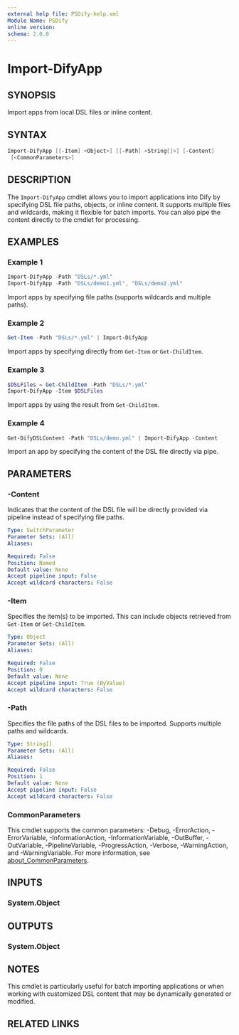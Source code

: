 ```yaml
---
external help file: PSDify-help.xml
Module Name: PSDify
online version:
schema: 2.0.0
---
```


# Import-DifyApp

## SYNOPSIS

Import apps from local DSL files or inline content.

## SYNTAX

```powershell
Import-DifyApp [[-Item] <Object>] [[-Path] <String[]>] [-Content]
 [<CommonParameters>]
```

## DESCRIPTION

The `Import-DifyApp` cmdlet allows you to import applications into Dify by specifying DSL file paths, objects, or inline content. It supports multiple files and wildcards, making it flexible for batch imports. You can also pipe the content directly to the cmdlet for processing.

## EXAMPLES

### Example 1

```powershell
Import-DifyApp -Path "DSLs/*.yml"
Import-DifyApp -Path "DSLs/demo1.yml", "DSLs/demo2.yml"
```

Import apps by specifying file paths (supports wildcards and multiple paths).

### Example 2

```powershell
Get-Item -Path "DSLs/*.yml" | Import-DifyApp
```

Import apps by specifying directly from `Get-Item` or `Get-ChildItem`.

### Example 3

```powershell
$DSLFiles = Get-ChildItem -Path "DSLs/*.yml"
Import-DifyApp -Item $DSLFiles
```

Import apps by using the result from `Get-ChildItem`.

### Example 4

```powershell
Get-DifyDSLContent -Path "DSLs/demo.yml" | Import-DifyApp -Content
```

Import an app by specifying the content of the DSL file directly via pipe.

## PARAMETERS

### -Content

Indicates that the content of the DSL file will be directly provided via pipeline instead of specifying file paths.

```yaml
Type: SwitchParameter
Parameter Sets: (All)
Aliases:

Required: False
Position: Named
Default value: None
Accept pipeline input: False
Accept wildcard characters: False
```

### -Item

Specifies the item(s) to be imported. This can include objects retrieved from `Get-Item` or `Get-ChildItem`.

```yaml
Type: Object
Parameter Sets: (All)
Aliases:

Required: False
Position: 0
Default value: None
Accept pipeline input: True (ByValue)
Accept wildcard characters: False
```

### -Path

Specifies the file paths of the DSL files to be imported. Supports multiple paths and wildcards.

```yaml
Type: String[]
Parameter Sets: (All)
Aliases:

Required: False
Position: 1
Default value: None
Accept pipeline input: False
Accept wildcard characters: False
```

### CommonParameters

This cmdlet supports the common parameters: -Debug, -ErrorAction, -ErrorVariable, -InformationAction, -InformationVariable, -OutBuffer, -OutVariable, -PipelineVariable, -ProgressAction, -Verbose, -WarningAction, and -WarningVariable. For more information, see [about_CommonParameters](http://go.microsoft.com/fwlink/?LinkID=113216).

## INPUTS

### System.Object

## OUTPUTS

### System.Object

## NOTES

This cmdlet is particularly useful for batch importing applications or when working with customized DSL content that may be dynamically generated or modified.

## RELATED LINKS
